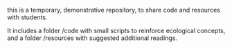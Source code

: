 
this is a temporary, demonstrative repository, to share code and resources with students.

It includes a folder /code with small scripts to reinforce ecological concepts, 
and a folder /resources with suggested additional readings.

